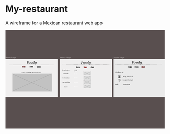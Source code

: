 # My-restaurant

A wireframe for a Mexican restaurant web app

![Wireframe Of a restaurant](images/img2.png)

